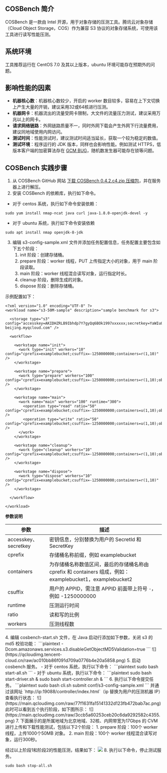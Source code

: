 ## COSBench 简介

COSBench 是一款由 Intel 开源，用于对象存储的压测工具。腾讯云对象存储（Cloud Object Storage，COS）作为兼容 S3 协议的对象存储系统，可使用该工具进行读写性能压测。


## 系统环境

工具推荐运行在 CentOS 7.0 及其以上版本，ubuntu 环境可能存在预期外的问题。


## 影响性能的因素

- **机器核心数**：机器核心数较少，开启的 worker 数目较多，容易在上下文切换上产生大量的开销，建议采用32或64核进行压测。
- **机器网卡**：机器流出的流量受网卡限制，大文件的流量压力测试，建议采用万兆以上的网卡。
- **请求网络链路**：外网链路质量不一，同时外网下载会产生外网下行流量费用，建议同地域使用内网访问。
- **测试时间**：性能测试时，建议测试时间适当延长，获取一个较为稳定的数值。
- **测试环境**：程序运行的 JDK 版本，同样也会影响性能。例如测试 HTTPS，低版本客户端的加密算法存在 [GCM BUG](https://bugs.openjdk.java.net/browse/JDK-8201633)，随机数发生器可能存在锁等问题。


## COSBench 实践步骤

1. 从 COSBench GitHub 网站 [下载 COSBench 0.4.2.c4.zip 压缩包](https://github.com/intel-cloud/cosbench/releases/tag/v0.4.2.c4)，并在服务器上进行解压。
2. 安装 COSBench 的依赖库，执行如下命令。
 - 对于 centos 系统，执行如下命令安装依赖：
```
sudo yum install nmap-ncat java curl java-1.8.0-openjdk-devel -y
```
 - 对于 ubuntu 系统，执行如下命令安装依赖
```
sudo apt install nmap openjdk-8-jdk 
```
3. 编辑 s3-config-sample.xml 文件并添加任务配置信息，任务配置主要包含如下五个阶段：
   1. init 阶段：创建存储桶。
   2. prepare 阶段：worker 线程，PUT 上传指定大小的对象，用于 main 阶段读取。
   3. main 阶段：worker 线程混合读写对象，运行指定时长。
   4. cleanup 阶段，删除生成的对象。
   5. dispose 阶段：删除存储桶。

 示例配置如下：
```shell
<?xml version="1.0" encoding="UTF-8" ?>
<workload name="s3-50M-sample" description="sample benchmark for s3">

  <storage type="s3" config="accesskey=AKIDHZRLB9Ibhdp7Y7gyQq6BOk1997xxxxxx;secretkey=YaWIuQmCSZ5ZMniUM6hiaLxHnxxxxxx;endpoint=http://cos.ap-beijing.myqcloud.com" />

  <workflow>

    <workstage name="init">
      <work type="init" workers="10" config="cprefix=examplebucket;csuffix=-1250000000;containers=r(1,10)" />
    </workstage>

    <workstage name="prepare">
      <work type="prepare" workers="100" config="cprefix=examplebucket;csuffix=-1250000000;containers=r(1,10);objects=r(1,1000);sizes=c(50)MB" />
    </workstage>

    <workstage name="main">
      <work name="main" workers="100" runtime="300">
        <operation type="read" ratio="50" config="cprefix=examplebucket;csuffix=-1250000000;containers=u(1,10);objects=u(1,1000)" />
        <operation type="write" ratio="50" config="cprefix=examplebucket;csuffix=-1250000000;containers=u(1,10);objects=u(1000,2000);sizes=c(50)MB" />
      </work>
    </workstage>

    <workstage name="cleanup">
      <work type="cleanup" workers="10" config="cprefix=examplebucket;csuffix=-1250000000;containers=r(1,10);objects=r(1,2000)" />
    </workstage>

    <workstage name="dispose">
      <work type="dispose" workers="10" config="cprefix=examplebucket;csuffix=-1250000000;containers=r(1,10)" />
    </workstage>

  </workflow>

</workload>
```
**参数说明**
<table>
<thead>
<tr><th>参数</th><th>描述</th></tr>
</thead>
<tbody>
<tr>
<td>accesskey、secretkey</td>
<td>密钥信息，分别替换为用户的 SecretId  和 SecretKey</td>
</tr>
<tr>
<td>cprefix</td>
<td>存储桶名称前缀，例如 examplebucket</td>
</tr>
<tr>
<td>containers</td>
<td>为存储桶名称数值区间，最后的存储桶名称由 cprefix 和 containers 组成，例如：examplebucket1，examplebucket2</td>
</tr>
<tr>
<td>csuffix</td>
<td>用户的 APPID，需注意 APPID 前面带上符号 <code>-</code>，例如 -1250000000</td>
</tr>
<tr>
<td>runtime</td>
<td>压测运行时间</td>
</tr>
<tr>
<td>ratio</td>
<td>读和写的比例</td>
</tr>
<tr>
<td>workers</td>
<td>压测线程数</td>
</tr>
</tbody>
</table>
4. 编辑 cosbench-start.sh 文件，在 Java 启动行添加如下参数，关闭 s3 的 md5 校验功能：
```plaintext
-Dcom.amazonaws.services.s3.disableGetObjectMD5Validation=true
```
![](https://qcloudimg.tencent-cloud.cn/raw/ac010bb86f091d709a0776b4e20a5858.png)
5. 启动 cosbench 服务。
 - 对于 centos 系统，执行以下命令：
```plaintext
sudo bash start-all.sh
```
 - 对于 ubuntu 系统，执行以下命令：
```plaintext
sudo bash start-driver.sh &
sudo bash start-controller.sh &
```
6. 执行以下命令提交任务。
```plaintext
sudo bash cli.sh submit conf/s3-config-sample.xml
```
并通过该网址 `http://ip:19088/controller/index.html`（ip 替换为用户的压测机器 IP）查看执行状态：
![](https://main.qcloudimg.com/raw/77f1631fa15141332d123fb472bab7ac.png)
此时可以看到五个执行阶段，如下图所示：
![](https://main.qcloudimg.com/raw/3ccb5a60253ceb20c6da9292582c4355.png)
7. 下面展示的是所属地域为北京地域、32核、内网带宽为17Gbps 的 CVM 进行上传和下载性能测试，包括以下2个阶段：
    1. prepare 阶段：100个 worker 线程，上传1000个50MB 对象。
    2. main 阶段：100个 worker 线程混合读写对象，运行300秒。

 经过以上阶段1和阶段2的性能压测，结果如下：
![](https://main.qcloudimg.com/raw/e3ac34b6f8340c5cbc834d4f98ba9341.png)
8. 执行以下命令，停止测试服务。
```plaintext
sudo bash stop-all.sh
```
